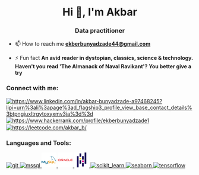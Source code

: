 <h1 align="center">Hi 👋, I'm Akbar</h1>
<h3 align="center">Data practitioner</h3>

- 📫 How to reach me **ekberbunyadzade44@gmail.com**

- ⚡ Fun fact **An avid reader in dystopian, classics, science & technology. Haven't you read 'The Almanack of Naval Ravikant'? You better give a try**

<h3 align="left">Connect with me:</h3>
<p align="left">
<a href="https://linkedin.com/in/https://www.linkedin.com/in/akbar-bunyadzade-a97468245?lipi=urn%3ali%3apage%3ad_flagship3_profile_view_base_contact_details%3btpngjuxltrgytoxyxmv3ja%3d%3d" target="blank"><img align="center" src="https://raw.githubusercontent.com/rahuldkjain/github-profile-readme-generator/master/src/images/icons/Social/linked-in-alt.svg" alt="https://www.linkedin.com/in/akbar-bunyadzade-a97468245?lipi=urn%3ali%3apage%3ad_flagship3_profile_view_base_contact_details%3btpngjuxltrgytoxyxmv3ja%3d%3d" height="30" width="40" /></a>
<a href="https://www.hackerrank.com/https://www.hackerrank.com/profile/ekberbunyadzade1" target="blank"><img align="center" src="https://raw.githubusercontent.com/rahuldkjain/github-profile-readme-generator/master/src/images/icons/Social/hackerrank.svg" alt="https://www.hackerrank.com/profile/ekberbunyadzade1" height="30" width="40" /></a>
<a href="https://www.leetcode.com/https://leetcode.com/akbar_b/" target="blank"><img align="center" src="https://raw.githubusercontent.com/rahuldkjain/github-profile-readme-generator/master/src/images/icons/Social/leet-code.svg" alt="https://leetcode.com/akbar_b/" height="30" width="40" /></a>
</p>

<h3 align="left">Languages and Tools:</h3>
<p align="left"> <a href="https://git-scm.com/" target="_blank" rel="noreferrer"> <img src="https://www.vectorlogo.zone/logos/git-scm/git-scm-icon.svg" alt="git" width="40" height="40"/> </a> <a href="https://www.microsoft.com/en-us/sql-server" target="_blank" rel="noreferrer"> <img src="https://www.svgrepo.com/show/303229/microsoft-sql-server-logo.svg" alt="mssql" width="40" height="40"/> </a> <a href="https://www.mysql.com/" target="_blank" rel="noreferrer"> <img src="https://raw.githubusercontent.com/devicons/devicon/master/icons/mysql/mysql-original-wordmark.svg" alt="mysql" width="40" height="40"/> </a> <a href="https://www.oracle.com/" target="_blank" rel="noreferrer"> <img src="https://raw.githubusercontent.com/devicons/devicon/master/icons/oracle/oracle-original.svg" alt="oracle" width="40" height="40"/> </a> <a href="https://pandas.pydata.org/" target="_blank" rel="noreferrer"> <img src="https://raw.githubusercontent.com/devicons/devicon/2ae2a900d2f041da66e950e4d48052658d850630/icons/pandas/pandas-original.svg" alt="pandas" width="40" height="40"/> </a> <a href="https://scikit-learn.org/" target="_blank" rel="noreferrer"> <img src="https://upload.wikimedia.org/wikipedia/commons/0/05/Scikit_learn_logo_small.svg" alt="scikit_learn" width="40" height="40"/> </a> <a href="https://seaborn.pydata.org/" target="_blank" rel="noreferrer"> <img src="https://seaborn.pydata.org/_images/logo-mark-lightbg.svg" alt="seaborn" width="40" height="40"/> </a> <a href="https://www.tensorflow.org" target="_blank" rel="noreferrer"> <img src="https://www.vectorlogo.zone/logos/tensorflow/tensorflow-icon.svg" alt="tensorflow" width="40" height="40"/> </a> </p>
